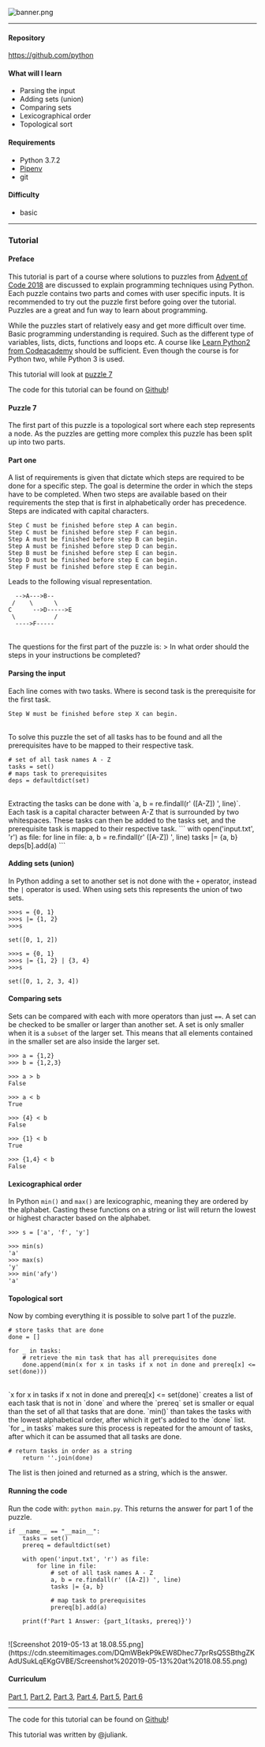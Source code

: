 ![banner.png](https://www.digifloor.com/wp-content/uploads/2016/07/python-banner.jpg)

---

#### Repository
https://github.com/python

#### What will I learn

- Parsing the input  
- Adding sets (union)
- Comparing sets
- Lexicographical order
- Topological sort

#### Requirements

- Python 3.7.2
- [Pipenv](https://pypi.org/project/pipenv/)
- git

#### Difficulty

- basic

---

### Tutorial

#### Preface

This tutorial is part of a course where solutions to puzzles from [Advent of Code 2018](https://adventofcode.com/2018/) are discussed to explain programming techniques using Python. Each puzzle contains two parts and comes with user specific inputs. It is recommended to try out the puzzle first before going over the tutorial. Puzzles are a great and fun way to learn about programming.

While the puzzles start of relatively easy and get more difficult over time. Basic programming understanding is required. Such as the different type of variables, lists, dicts, functions and loops etc. A course like [Learn Python2 from Codeacademy](https://www.codecademy.com/learn/learn-python) should be sufficient. Even though the course is for Python two, while Python 3 is used.

This tutorial will look at [puzzle 7](https://adventofcode.com/2018/day/7)

The code for this tutorial can be found on [Github](https://github.com/Juless89/tutorials-aoc)!

#### Puzzle 7

The first part of this puzzle is a topological sort where each step represents a node. As the puzzles are getting more complex this puzzle has been split up into two parts.

#### Part one

A list of requirements is given that dictate which steps are required to be done for a specific step. The goal is determine the order in which the steps have to be completed. When two steps are available based on their requirements the step that is first in alphabetically order has precedence. Steps are indicated with capital characters.

```
Step C must be finished before step A can begin.
Step C must be finished before step F can begin.
Step A must be finished before step B can begin.
Step A must be finished before step D can begin.
Step B must be finished before step E can begin.
Step D must be finished before step E can begin.
Step F must be finished before step E can begin.
```
Leads to the following visual representation.

```
  -->A--->B--
 /    \      \
C      -->D----->E
 \           /
  ---->F-----
```

<br>
The questions for the first part of the puzzle is:
> In what order should the steps in your instructions be completed?

#### Parsing the input  

Each line comes with two tasks. Where is second task is the prerequisite for the first task.

```
Step W must be finished before step X can begin.
```
<br>
To solve this puzzle the set of all tasks has to be found and all the prerequisites have to be mapped to their respective task.

```
# set of all task names A - Z
tasks = set()
# maps task to prerequisites
deps = defaultdict(set)
```
<br>
Extracting the tasks can be done with `a, b = re.findall(r' ([A-Z]) ', line)`. Each task is a capital character between A-Z that is surrounded by two whitespaces. These tasks can then be added to the tasks set, and the prerequisite task is mapped to their respective task.
```
with open('input.txt', 'r') as file:
    for line in file:
        a, b = re.findall(r' ([A-Z]) ', line)
        tasks |= {a, b}
        deps[b].add(a)
```


#### Adding sets (union)

In Python adding a set to another set is not done with the `+` operator, instead the `|` operator is used. When using sets this represents the union of two sets.

```
>>>s = {0, 1}
>>>s |= {1, 2}
>>>s

set([0, 1, 2])

>>>s = {0, 1}
>>>s |= {1, 2} | {3, 4}
>>>s

set([0, 1, 2, 3, 4])
```

#### Comparing sets

Sets can be compared with each with more operators than just `==`. A set can be checked to be smaller or larger than another set. A set is only smaller when it is a `subset` of the larger set. This means that all elements contained in the smaller set are also inside the larger set.

```
>>> a = {1,2}
>>> b = {1,2,3}

>>> a > b
False

>>> a < b
True

>>> {4} < b
False

>>> {1} < b
True

>>> {1,4} < b
False
```

#### Lexicographical order

In Python `min()` and `max()` are lexicographic, meaning they are ordered by the alphabet. Casting these functions on a string or list will return the lowest or highest character based on the alphabet.

```
>>> s = ['a', 'f', 'y']

>>> min(s)
'a'
>>> max(s)
'y'
>>> min('afy')
'a'
```

#### Topological sort

Now by combing everything it is possible to solve part 1 of the puzzle. 

```
# store tasks that are done
done = []

for _ in tasks:
    # retrieve the min task that has all prerequisites done
    done.append(min(x for x in tasks if x not in done and prereq[x] <= set(done)))
```
<br>
`x for x in tasks if x not in done and prereq[x] <= set(done)` creates a list of each task that is not in `done` and where the `prereq` set is smaller or equal than the set of all that tasks that are done. `min()` than takes the tasks with the lowest alphabetical order, after which it get's added to the `done` list. `for _ in tasks` makes sure this process is repeated for the amount of tasks, after which it can be assumed that all tasks are done.

```
# return tasks in order as a string
    return ''.join(done)
```

The list is then joined and returned as a string, which is the answer.


#### Running the code

Run the code with: `python main.py`. This returns the answer for part 1 of the puzzle.

```
if __name__ == "__main__":
    tasks = set()
    prereq = defaultdict(set)

    with open('input.txt', 'r') as file:
        for line in file:
            # set of all task names A - Z
            a, b = re.findall(r' ([A-Z]) ', line)
            tasks |= {a, b}

            # map task to prerequisites
            prereq[b].add(a)

    print(f'Part 1 Answer: {part_1(tasks, prereq)}')
```
<br>
![Screenshot 2019-05-13 at 18.08.55.png](https://cdn.steemitimages.com/DQmWBekP9kEW8Dhec77prRsQ5SBthgZKAdUSukLqEKgGVBE/Screenshot%202019-05-13%20at%2018.08.55.png)

#### Curriculum
[Part 1](https://steemit.com/utopian-io/@steempytutorials/learn-how-to-program-with-python-1---solving-puzzles-from-advent-of-code-2018), [Part 2](https://steemit.com/utopian-io/@steempytutorials/learn-how-to-program-with-python-2---solving-puzzles-from-advent-of-code-2018), [Part 3](https://steemit.com/utopian-io/@steempytutorials/learn-how-to-program-with-python-3---solving-puzzles-from-advent-of-code-2018), [Part 4](https://steemit.com/utopian-io/@steempytutorials/learn-how-to-program-with-python-4---solving-puzzles-from-advent-of-code-2018), [Part 5](https://steemit.com/utopian-io/@steempytutorials/-learn-how-to-program-with-python-4---solving-puzzles-from-advent-of-code-2018), [Part 6](https://steemit.com/utopian-io/@steempytutorials/python-6---advent-of-code-2018---distances-between-points)

---

The code for this tutorial can be found on [Github](https://github.com/Juless89/tutorials-aoc)!

This tutorial was written by @juliank.